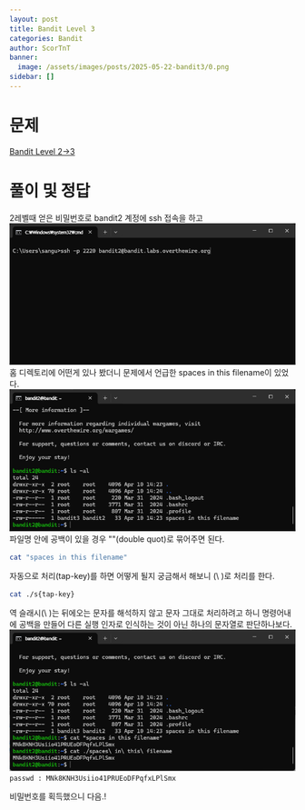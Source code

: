 ```yaml
---
layout: post
title: Bandit Level 3
categories: Bandit
author: ScorTnT
banner:
  image: /assets/images/posts/2025-05-22-bandit3/0.png
sidebar: []
---
```


# 문제
[Bandit Level 2->3](https://overthewire.org/wargames/bandit/bandit3.html)

# 풀이 및 정답

2레벨때 얻은 비밀번호로 bandit2 계정에 ssh 접속을 하고    
![](/assets/images/posts/2025-05-22-bandit3/0.png)  
홈 디렉토리에 어떤게 있나 봤더니 문제에서 언급한 spaces in this filename이 있었다.    
![](/assets/images/posts/2025-05-22-bandit3/1.png)  
파일명 안에 공백이 있을 경우 ""(double quot)로 묶어주면 된다.  
```bash
cat "spaces in this filename"
```
자동으로 처리(tap-key)를 하면 어떻게 될지 궁금해서 해보니 (\ )로 처리를 한다.  
```bash
cat ./s{tap-key}
```
역 슬래시(\ )는 뒤에오는 문자를 해석하지 않고 문자 그대로 처리하려고 하니 명령어내에 공백을 만들어 다른 실행 인자로 인식하는 것이 아닌 하나의 문자열로 판단하나보다.    
![](/assets/images/posts/2025-05-22-bandit3/2.png)  
`passwd : MNk8KNH3Usiio41PRUEoDFPqfxLPlSmx`
  
비밀번호를 획득했으니 다음.!